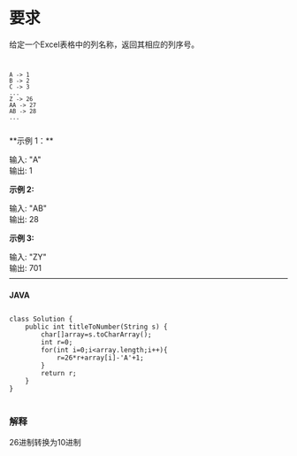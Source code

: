 # 要求
给定一个Excel表格中的列名称，返回其相应的列序号。<br>
<code>

    A -> 1
    B -> 2
    C -> 3
    ...
    Z -> 26
    AA -> 27
    AB -> 28
    ...
</code>
**示例 1：**

输入: "A"<br>
输出: 1

**示例 2:**

输入: "AB"<br>
输出: 28

**示例 3:**

输入: "ZY"<br>
输出: 701
————————————————————————————————————

**JAVA**
<pre>
<code>
class Solution {
    public int titleToNumber(String s) {
        char[]array=s.toCharArray();
        int r=0;
        for(int i=0;i&lt;array.length;i++){
            r=26*r+array[i]-'A'+1;
        }
        return r;
    }
}
</code>
</pre>
### 解释
26进制转换为10进制
